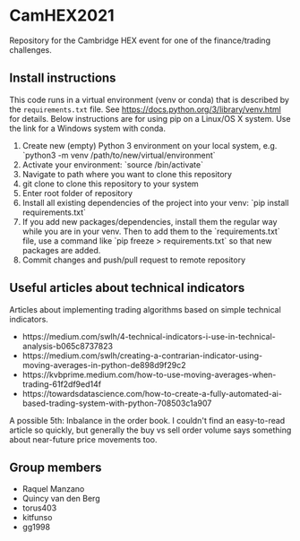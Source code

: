 # CamHEX2021
Repository for the Cambridge HEX event for one of the finance/trading challenges.

## Install instructions
This code runs in a virtual environment (venv or conda) that is described by the `requirements.txt` file. See https://docs.python.org/3/library/venv.html for details. Below instructions are for using pip on a Linux/OS X system. Use the link for a Windows system with conda.

<ol>
  <li>Create new (empty) Python 3 environment on your local system, e.g. `python3 -m venv /path/to/new/virtual/environment` </li>
  <li>Activate your environment: `source </path/to/new/virtual/environment>/bin/activate` </li>
  <li>Navigate to path where you want to clone this repository </li>
  <li>git clone <http link> to clone this repository to your system</li>
  <li>Enter root folder of repository</li>
  <li>Install all existing dependencies of the project into your venv: `pip install requirements.txt`</li>
  <li>If you add new packages/dependencies, install them the regular way while you are in your venv. Then to add them to the `requirements.txt` file, use a command like `pip freeze > requirements.txt` so that new packages are added. </li>
  <li> Commit changes and push/pull request to remote repository</li>
</ol>

## Useful articles about technical indicators
Articles about implementing trading algorithms based on simple technical indicators.
<ul>
<li>https://medium.com/swlh/4-technical-indicators-i-use-in-technical-analysis-b065c8737823</li>
<li>https://medium.com/swlh/creating-a-contrarian-indicator-using-moving-averages-in-python-de898d9f29c2</li>
<li>https://kvbprime.medium.com/how-to-use-moving-averages-when-trading-61f2df9ed14f</li>
<li>https://towardsdatascience.com/how-to-create-a-fully-automated-ai-based-trading-system-with-python-708503c1a907</li>
</ul>

A possible 5th: Inbalance in the order book. I couldn't find an easy-to-read article so quickly, but generally the buy vs sell order volume says something about near-future price movements too.

## Group members
<ul>
  <li>Raquel Manzano</li>
  <li>Quincy van den Berg</li>
  <li>torus403</li>
  <li>kitfunso</li>
  <li>gg1998</li>
</ul>
